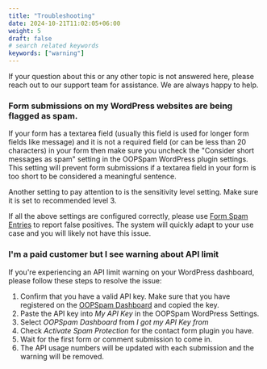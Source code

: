 ```yaml
---
title: "Troubleshooting"
date: 2024-10-21T11:02:05+06:00
weight: 5
draft: false
# search related keywords
keywords: ["warning"]
---
```


If your question about this or any other topic is not answered here, please reach out to our support team for assistance. We are always happy to help.

### Form submissions on my WordPress websites are being flagged as spam.

If your form has a textarea field (usually this field is used for longer form fields like message) and it is not a required field (or can be less than 20 characters) in your form then make sure you uncheck the "Consider short messages as spam" setting in the OOPSpam WordPress plugin settings. This setting will prevent form submissions if a textarea field in your form is too short to be considered a meaningful sentence.

Another setting to pay attention to is the sensitivity level setting. Make sure it is set to recommended level 3.

If all the above settings are configured correctly, please use [Form Spam Entries](https://www.oopspam.com/help/wordpress/form-entries/) to report false positives. The system will quickly adapt to your use case and you will likely not have this issue.

### I'm a paid customer but I see warning about API limit

If you're experiencing an API limit warning on your WordPress dashboard, please follow these steps to resolve the issue:

1. Confirm that you have a valid API key. Make sure that you have registered on the [OOPSpam Dashboard](https://app.oopspam.com) and copied the key.
2. Paste the API key into _My API Key_ in the OOPSpam WordPress Settings.
3. Select _OOPSpam Dashboard_ from _I got my API Key from_
4. Check _Activate Spam Protection_ for the contact form plugin you have.
5. Wait for the first form or comment submission to come in.
6. The API usage numbers will be updated with each submission and the warning will be removed.